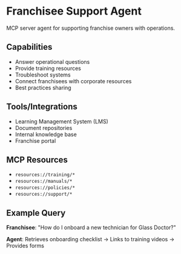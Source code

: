 # Franchisee Support Agent

MCP server agent for supporting franchise owners with operations.

## Capabilities

- Answer operational questions
- Provide training resources
- Troubleshoot systems
- Connect franchisees with corporate resources
- Best practices sharing

## Tools/Integrations

- Learning Management System (LMS)
- Document repositories
- Internal knowledge base
- Franchise portal

## MCP Resources

- `resources://training/*`
- `resources://manuals/*`
- `resources://policies/*`
- `resources://support/*`

## Example Query

**Franchisee**: "How do I onboard a new technician for Glass Doctor?"

**Agent**: Retrieves onboarding checklist → Links to training videos → Provides forms
